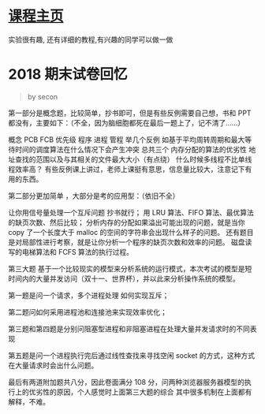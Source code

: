 # [课程主页](https://osh-2018.github.io)

实验很有趣, 还有详细的教程,有兴趣的同学可以做一做


# 2018 期末试卷回忆
>by secon

第一部分是概念题，比较简单，抄书即可，但是有些反例需要自己想，书和 PPT 都没有，主要如下：（不全，因为脑细胞都死在最后一题上了，记不清了……）

概念 PCB FCB 优先级 程序 进程 管程
举几个反例 如基于平均周转周期和最大等待时间的调度算法在什么情况下会产生冲突 总共三个
内存分配的算法的优劣性
地址查找的范围以及与其相关的文件最大大小（有点绕）
什么时候多线程不比单线程效率高？
有些反例课上讲过，老师上课挺有意思，信息量比较大，注意记下有用的东西。

第二部分更加简单 ，大部分是考的应用型：（依旧不全）

让你用信号量处理一个互斥问题 抄书就行；
用 LRU 算法、FIFO 算法、最优算法的缺页次数、然后比较；
分析内存的分配如果溢出可能出现的问题，就是当你 copy 了一个长度大于 malloc 的空间的字符串会出现什么样子的问题。
 还有题目是对局部性进行考察，就是让你分析一个程序的缺页次数和效率的问题。
磁盘读写的电梯算法和 FCFS 算法的执行过程。
 

第三大题 基于一个比较现实的模型来分析系统的运行模式，本次考试的模型是短时间内的大量并发访问（双十一、世界杯），并以此来分析操作系统的模型。

第一题是问一个请求，多个进程处理 如何实现互斥；

第二题问如何采用进程池和连接池来实现效率优化；

第三题和第四题是分别问阻塞型进程和非阻塞进程在处理大量并发请求时的不同表现

第五题是问一个进程执行完后通过线性查找来寻找空闲 socket 的方式，这种方式在大量请求时会出什么问题。

最后有两道附加题共八分，因此卷面满分 108 分，问两种浏览器服务器模型的执行上的优劣性的原因，个人感觉时上面第三大题的综合 其中很多机制在上面都有解释，不难。